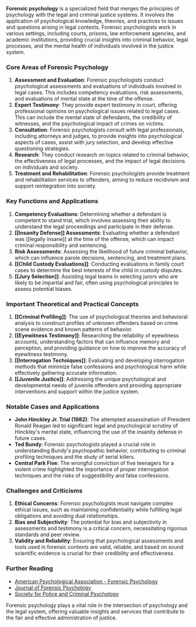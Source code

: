 **Forensic psychology** is a specialized field that merges the principles of psychology with the legal and criminal justice systems. It involves the application of psychological knowledge, theories, and practices to issues and questions arising in legal contexts. Forensic psychologists work in various settings, including courts, prisons, law enforcement agencies, and academic institutions, providing crucial insights into criminal behavior, legal processes, and the mental health of individuals involved in the justice system.

### Core Areas of Forensic Psychology

1. **Assessment and Evaluation**: Forensic psychologists conduct psychological assessments and evaluations of individuals involved in legal cases. This includes competency evaluations, risk assessments, and evaluations of mental state at the time of the offense.
2. **Expert Testimony**: They provide expert testimony in court, offering professional opinions on psychological issues related to legal cases. This can include the mental state of defendants, the credibility of witnesses, and the psychological impact of crimes on victims.
3. **Consultation**: Forensic psychologists consult with legal professionals, including attorneys and judges, to provide insights into psychological aspects of cases, assist with jury selection, and develop effective questioning strategies.
4. **Research**: They conduct research on topics related to criminal behavior, the effectiveness of legal processes, and the impact of legal decisions on individuals and society.
5. **Treatment and Rehabilitation**: Forensic psychologists provide treatment and rehabilitation services to offenders, aiming to reduce recidivism and support reintegration into society.

### Key Functions and Applications

1. **Competency Evaluations**: Determining whether a defendant is competent to stand trial, which involves assessing their ability to understand the legal proceedings and participate in their defense.
2. **[[Insanity Defense]] Assessments**: Evaluating whether a defendant was [[legally insane]] at the time of the offense, which can impact criminal responsibility and sentencing.
3. **Risk Assessments**: Assessing the likelihood of future criminal behavior, which can influence parole decisions, sentencing, and treatment plans.
4. **[[Child Custody Evaluations]]**: Conducting evaluations in family court cases to determine the best interests of the child in custody disputes.
5. **[[Jury Selection]]**: Assisting legal teams in selecting jurors who are likely to be impartial and fair, often using psychological principles to assess potential biases.

### Important Theoretical and Practical Concepts

1. **[[Criminal Profiling]]**: The use of psychological theories and behavioral analysis to construct profiles of unknown offenders based on crime scene evidence and known patterns of behavior.
2. **[[Eyewitness Testimony]]**: Researching the reliability of eyewitness accounts, understanding factors that can influence memory and perception, and providing guidance on how to improve the accuracy of eyewitness testimony.
3. **[[Interrogation Techniques]]**: Evaluating and developing interrogation methods that minimize false confessions and psychological harm while effectively gathering accurate information.
4. **[[Juvenile Justice]]**: Addressing the unique psychological and developmental needs of juvenile offenders and providing appropriate interventions and support within the justice system.

### Notable Cases and Applications

- **John Hinckley Jr. Trial (1982)**: The attempted assassination of President Ronald Reagan led to significant legal and psychological scrutiny of Hinckley's mental state, influencing the use of the insanity defense in future cases.
- **Ted Bundy**: Forensic psychologists played a crucial role in understanding Bundy's psychopathic behavior, contributing to criminal profiling techniques and the study of serial killers.
- **Central Park Five**: The wrongful conviction of five teenagers for a violent crime highlighted the importance of proper interrogation techniques and the risks of suggestibility and false confessions.

### Challenges and Criticisms

1. **Ethical Concerns**: Forensic psychologists must navigate complex ethical issues, such as maintaining confidentiality while fulfilling legal obligations and avoiding dual relationships.
2. **Bias and Subjectivity**: The potential for bias and subjectivity in assessments and testimony is a critical concern, necessitating rigorous standards and peer review.
3. **Validity and Reliability**: Ensuring that psychological assessments and tools used in forensic contexts are valid, reliable, and based on sound scientific evidence is crucial for their credibility and effectiveness.

### Further Reading

- [American Psychological Association - Forensic Psychology](https://www.apa.org/ed/graduate/specialize/forensic)
- [Journal of Forensic Psychology](https://www.longdom.org/forensic-psychology.html)
- [Society for Police and Criminal Psychology](https://www.policepsychology.org/)

Forensic psychology plays a vital role in the intersection of psychology and the legal system, offering valuable insights and services that contribute to the fair and effective administration of justice.